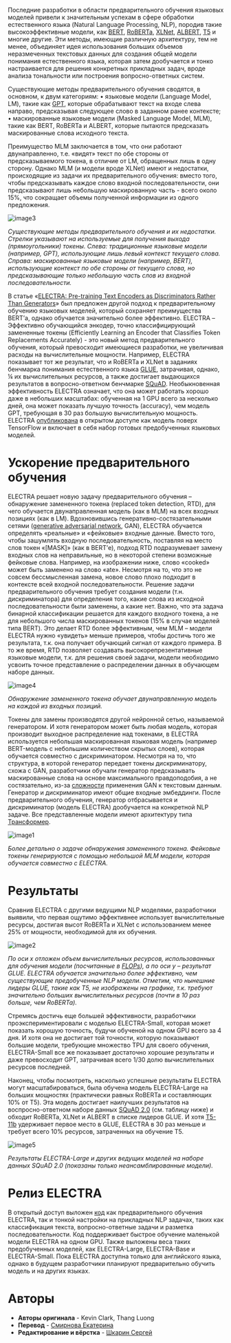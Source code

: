 Последние разработки в области предварительного обучения языковых моделей привели к значительным успехам в сфере обработки естественного языка (Natural Language Processing, NLP), породив такие высокоэффективные модели, как [BERT](https://arxiv.org/abs/1810.04805), [RoBERTa](https://arxiv.org/abs/1907.11692), [XLNet](https://arxiv.org/abs/1906.08237), [ALBERT](https://arxiv.org/abs/1909.11942), [T5](https://ai.googleblog.com/2020/02/exploring-transfer-learning-with-t5.html) и многие другие. Эти методы, имеющие различную архитектуру, тем не менее, объединяет идея использования больших объемов неразмеченных текстовых данных для создания общей модели понимания естественного языка, которая затем дообучается и тонко настраивается для решения конкретных прикладных задач, вроде анализа тональности или построения вопросно-ответных систем.

Существующие методы предварительного обучения сводятся, в основном, к двум категориям: 
•	языковые модели (Language Model, LM), такие как [GPT](https://s3-us-west-2.amazonaws.com/openai-assets/research-covers/language-unsupervised/language_understanding_paper.pdf), которые обрабатывают текст на входе слева направо, предсказывая следующее слово в заданном ранее контексте; 
•	маскированные языковые модели (Masked Language Model, MLM), такие как BERT, RoBERTa и ALBERT, которые пытаются предсказать маскированные слова исходного текста.

Преимущество MLM заключается в том, что они работают двунаправленно, т.е. «видят» текст по обе стороны от предсказываемого токена, в отличие от LM, обращенных лишь в одну сторону. Однако MLM (и модели вроде XLNet) имеют и недостатки, происходящие из задачи их предварительного обучения: вместо того, чтобы предсказывать каждое слово входной последовательности, они предсказывают лишь небольшую маскированную часть - всего около 15%, что сокращает объемы полученной информации из одного предложения.

![image3](https://habrastorage.org/webt/6k/rk/9c/6krk9czhkf3fewc3ttmtha3kb5a.gif)

*Существующие методы предварительного обучения и их недостатки. Стрелки указывают на используемые для получения выхода (прямоугольники) токены. Слева: традиционные языковые модели (например, GPT), использующие лишь левый контекст текущего слова. Справа: маскированные языковые модели (например, BERT), использующие контекст по обе стороны от текущего слова, но предсказывающие только небольшую часть слов из входной последовательности.*

В статье «[ELECTRA: Pre-training Text Encoders as Discriminators Rather Than Generators](https://openreview.net/forum?id=r1xMH1BtvB)» был предложен другой подход к предварительному обучению языковых моделей, который сохраняет преимущества BERT’а, однако обучается значительно более эффективно. ELECTRA – Эффективно обучающийся энкодер, точно классифицирующий замененные токены (Efficiently Learning an Encoder that Classifies Token Replacements Accurately) - это новый метод предварительного обучения, который превосходит имеющиеся разработки, не увеличивая расходы на вычислительные мощности. Например, ELECTRA показывает тот же результат, что и RoBERTa и XLNet в заданиях бенчмарка понимания естественного языка [GLUE](https://gluebenchmark.com/leaderboard), затрачивая, однако, ¼ их вычислительных ресурсов, а также достигает выдающихся результатов в вопросно-ответном бенчмарке [SQuAD](https://rajpurkar.github.io/SQuAD-explorer/). Необыкновенная эффективность ELECTRA означает, что она может работать хорошо даже в небольших масштабах: обученная на 1 GPU всего за несколько дней, она может показать лучшую точность (accuracy), чем модель GPT, требующая в 30 раз большую вычислительную мощность. ELECTRA [опубликована](https://github.com/google-research/electra) в открытом доступе как модель поверх TensorFlow и включает в себя набор готовых предобученных языковых моделей.

# Ускорение предварительного обучения

ELECTRA решает новую задачу предварительного обучения – обнаружение замененного токена (replaced token detection, RTD), для чего обучается двунаправленная модель (как в MLM) на всех входных позициях (как в LM). Вдохновившись генеративно-состязательными сетями ([generative adversarial network](https://en.wikipedia.org/wiki/Generative_adversarial_network), GAN), ELECTRA обучается определять «реальные» и «фейковые» входные данные. Вместо того, чтобы зашумлять входную последовательность, поставляя на место слов токен «[MASK]» (как в BERT’е), подход RTD подразумевает замену входных слов на неправильные, но в некоторой степени возможные фейковые слова. Например, на изображении ниже, слово «cooked» может быть заменено на слово «ate». Несмотря на то, что это не совсем бессмысленная замена, новое слово плохо подходит в контексте всей входной последовательности. Решение задачи предварительного обучения требует создания модели (т.н. дискриминатора) для определения того, какие слова из исходной последовательности были заменены, а какие нет. Важно, что эта задача бинарной классификации решается для каждого входного токена, а не для небольшого числа маскированных токенов (15% в случае моделей типа BERT). Это делает RTD более эффективным, чем MLM – модели ELECTRA нужно «увидеть» меньше примеров, чтобы достичь того же результата, т.к. она получает обучающий сигнал от каждого примера. В то же время, RTD позволяет создавать высокорепрезентативные языковые модели, т.к. для решения своей задачи, модели необходимо усвоить точное представление о распределении данных в обучающем наборе данных.

![image4](https://habrastorage.org/webt/ah/js/dw/ahjsdwacnho80_uuk6legstgvxm.gif)

*Обнаружение замененного токена обучает двунаправленную модель на каждой из входных позиций.*

Токены для замены производятся другой нейронной сетью, называемой генератором. И хотя генератором может быть любая модель, которая производит выходное распределение над токенами, в ELECTRA используется небольшая маскированная языковая модель (например BERT-модель с небольшим количеством скрытых слоев), которая обучается совместно с дискриминатором. Несмотря на то, что структура, в которой генератор передает токены дискриминатору, схожа с GAN, разработчики обучали генератор предсказывать маскированные слова на основе максимального правдоподобия, а не состязательно, из-за [сложности](https://arxiv.org/abs/1811.02549) применения GAN к текстовым данным. Генератор и дискриминатор имеют общие входные эмбеддинги. После предварительного обучения, генератор отбрасывается и дискриминатор (модель ELECTRA) дообучается на конкретной NLP задаче. Все представленные модели имеют архитектуру типа [Трансформер](https://arxiv.org/abs/1706.03762).

![image1](https://habrastorage.org/webt/c0/3t/k6/c03tk6ofkdc-nnnrtccdvzeh5ao.png)

*Более детально о задаче обнаружения замененного токена. Фейковые токены генерируются с помощью небольшой MLM модели, которая обучается совместно с ELECTRA.*

# Результаты

Сравнив ELECTRA c другими ведущими NLP моделями, разработчики выявили, что первая ощутимо эффективнее использует вычислительные ресурсы, достигая высот RoBERTa и XLNet с использованием менее 25% от мощности, необходимой для их обучения.

![image2](https://habrastorage.org/webt/d8/5s/p3/d85sp3okal7dg-yqjhnen3mfu2e.png)

*По оси x отложен объем вычислительных ресурсов, использованных для обучения модели (посчитанные в [FLOPs](https://en.wikipedia.org/wiki/Floating-point_arithmetic)), а по оси y – результат GLUE. ELECTRA обучается значительно более эффективно, чем существующие предобученные NLP модели. Отметим, что нынешние лидеры GLUE, такие как T5, не изображены на графике, т.к. требуют значительно больших вычислительных ресурсов (почти в 10 раз больше, чем RoBERTa).*

Стремясь достичь еще большей эффективности, разработчики проэкспериментировали с моделью ELECTRA-Small, которая может показать хорошую точность, будучи обученой на одном GPU всего за 4 дня. И хотя она не достигает той точности, которую показывают большие модели, требующие множество TPU для своего обучения, ELECTRA-Small все же показывает достаточно хорошие результаты и даже превосходит GPT, затрачивая всего 1/30 долю вычислительных ресурсов последней.

Наконец, чтобы посмотреть, насколько успешные результаты ELECTRA могут масштабироваться, была обучена модель ELECTRA-Large на больших мощностях (практически равных RoBERTa и составляющих 10% от T5). Эта модель достигает наилучших результатов на воспросно-ответном наборе данных [SQuAD 2.0](https://rajpurkar.github.io/SQuAD-explorer/) (см. таблицу ниже) и обходит RoBERTa, XLNet и ALBERT в списке лидеров GLUE. И хотя [T5-11b](https://arxiv.org/abs/1910.10683) удерживает первое место в GLUE, ELECTRA в 30 раз меньше и требует всего 10% ресурсов, затраченных на обучение T5.

![image5](https://habrastorage.org/webt/ol/um/ep/olumepgiiexfo3hfyrx5hpbaake.png)

*Результаты ELECTRA-Large и других ведущих моделей на наборе данных SQuAD 2.0 (показаны только неансамблированные модели).*

# Релиз ELECTRA

В открытый доступ выложен [код](https://github.com/google-research/electra) как предварительного обучения ELECTRA, так и тонкой настройки на прикладных NLP задачах, таких как классификация текста, вопросно-ответные задачи и разметка последовательности. Код поддерживает быстрое обучение маленькой модели ELECTRA на одном GPU. Также выложены веса таких предобученных моделей, как ELECTRA-Large, ELECTRA-Base и ELECTRA-Small. Пока ELECTRA доступна только для английского языка, однако в будущем разработчики планируют предварительно обучить модель и на других языках.

# Авторы

* **Авторы оригинала** - Kevin Clark, Thang Luong
* **Перевод** - [Смирнова Екатерина](https://habr.com/ru/users/smekur/)
* **Редактирование и вёрстка** - [Шкарин Сергей](https://habr.com/ru/users/kouki_rus/)